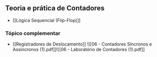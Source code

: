 ## Teoria e prática de Contadores
- [[Lógica Sequencial (Flip-Flop)]]
### Tópico complementar
- [[Registradores de Deslocamento]]
![[06 - Contadores Síncronos e Assincronos (1).pdf]]![[06 - Laboratório de Contadores (1).pdf]]
